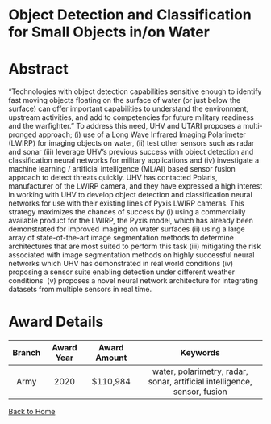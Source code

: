 
Object Detection and Classification for Small Objects in/on Water
=================================================================

# Abstract


“Technologies with object detection capabilities sensitive enough to identify fast moving objects floating on the surface of water (or just below the surface) can offer important capabilities to understand the environment, upstream activities, and add to competencies for future military readiness and the warfighter.” To address this need, UHV and UTARI proposes a multi-pronged approach; (i) use of a Long Wave Infrared Imaging Polarimeter (LWIRP) for imaging objects on water, (ii) test other sensors such as radar and sonar (iii) leverage UHV’s previous success with object detection and classification neural networks for military applications and (iv) investigate a machine learning / artificial intelligence (ML/AI) based sensor fusion approach to detect threats quickly. UHV has contacted Polaris, manufacturer of the LWIRP camera, and they have expressed a high interest in working with UHV to develop object detection and classification neural networks for use with their existing lines of Pyxis LWIRP cameras. This strategy maximizes the chances of success by (i) using a commercially available product for the LWIRP, the Pyxis model, which has already been demonstrated for improved imaging on water surfaces (ii) using a large array of state-of-the-art image segmentation methods to determine architectures that are most suited to perform this task (iii) mitigating the risk associated with image segmentation methods on highly successful neural networks which UHV has demonstrated in real world conditions (iv) proposing a sensor suite enabling detection under different weather conditions  (v) proposes a novel neural network architecture for integrating datasets from multiple sensors in real time.  

# Award Details

|Branch|Award Year|Award Amount|Keywords|
| :---: | :---: | :---: | :---: |
|Army|2020|$110,984|water, polarimetry, radar, sonar, artificial intelligence, sensor, fusion|
  
  


[Back to Home](https://github.com/chrischow/dod_sbir_awards/CC/#1072)